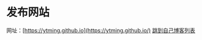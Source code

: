 # 发布网站
网址：[https://ytming.github.io](https://ytming.github.io/)
<a href="https://ytming.github.io" target="_blank">跳到自己博客列表</a>

